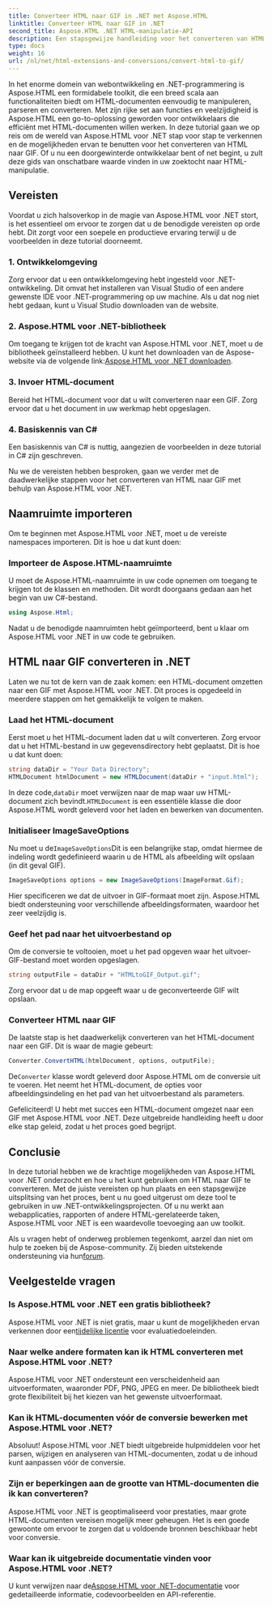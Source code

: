 ```yaml
---
title: Converteer HTML naar GIF in .NET met Aspose.HTML
linktitle: Converteer HTML naar GIF in .NET
second_title: Aspose.HTML .NET HTML-manipulatie-API
description: Een stapsgewijze handleiding voor het converteren van HTML naar GIF. Vereisten, codevoorbeelden, FAQ's en meer! Optimaliseer uw HTML-manipulatie met Aspose.HTML.
type: docs
weight: 16
url: /nl/net/html-extensions-and-conversions/convert-html-to-gif/
---
```


In het enorme domein van webontwikkeling en .NET-programmering is Aspose.HTML een formidabele toolkit, die een breed scala aan functionaliteiten biedt om HTML-documenten eenvoudig te manipuleren, parseren en converteren. Met zijn rijke set aan functies en veelzijdigheid is Aspose.HTML een go-to-oplossing geworden voor ontwikkelaars die efficiënt met HTML-documenten willen werken. In deze tutorial gaan we op reis om de wereld van Aspose.HTML voor .NET stap voor stap te verkennen en de mogelijkheden ervan te benutten voor het converteren van HTML naar GIF. Of u nu een doorgewinterde ontwikkelaar bent of net begint, u zult deze gids van onschatbare waarde vinden in uw zoektocht naar HTML-manipulatie.

## Vereisten

Voordat u zich halsoverkop in de magie van Aspose.HTML voor .NET stort, is het essentieel om ervoor te zorgen dat u de benodigde vereisten op orde hebt. Dit zorgt voor een soepele en productieve ervaring terwijl u de voorbeelden in deze tutorial doorneemt.

### 1. Ontwikkelomgeving

Zorg ervoor dat u een ontwikkelomgeving hebt ingesteld voor .NET-ontwikkeling. Dit omvat het installeren van Visual Studio of een andere gewenste IDE voor .NET-programmering op uw machine. Als u dat nog niet hebt gedaan, kunt u Visual Studio downloaden van de website.

### 2. Aspose.HTML voor .NET-bibliotheek

 Om toegang te krijgen tot de kracht van Aspose.HTML voor .NET, moet u de bibliotheek geïnstalleerd hebben. U kunt het downloaden van de Aspose-website via de volgende link:[Aspose.HTML voor .NET downloaden](https://releases.aspose.com/html/net/).

### 3. Invoer HTML-document

Bereid het HTML-document voor dat u wilt converteren naar een GIF. Zorg ervoor dat u het document in uw werkmap hebt opgeslagen.

### 4. Basiskennis van C#

Een basiskennis van C# is nuttig, aangezien de voorbeelden in deze tutorial in C# zijn geschreven.

Nu we de vereisten hebben besproken, gaan we verder met de daadwerkelijke stappen voor het converteren van HTML naar GIF met behulp van Aspose.HTML voor .NET.

## Naamruimte importeren

Om te beginnen met Aspose.HTML voor .NET, moet u de vereiste namespaces importeren. Dit is hoe u dat kunt doen:

### Importeer de Aspose.HTML-naamruimte

U moet de Aspose.HTML-naamruimte in uw code opnemen om toegang te krijgen tot de klassen en methoden. Dit wordt doorgaans gedaan aan het begin van uw C#-bestand.

```csharp
using Aspose.Html;
```

Nadat u de benodigde naamruimten hebt geïmporteerd, bent u klaar om Aspose.HTML voor .NET in uw code te gebruiken.

## HTML naar GIF converteren in .NET

Laten we nu tot de kern van de zaak komen: een HTML-document omzetten naar een GIF met Aspose.HTML voor .NET. Dit proces is opgedeeld in meerdere stappen om het gemakkelijk te volgen te maken.

### Laad het HTML-document

Eerst moet u het HTML-document laden dat u wilt converteren. Zorg ervoor dat u het HTML-bestand in uw gegevensdirectory hebt geplaatst. Dit is hoe u dat kunt doen:

```csharp
string dataDir = "Your Data Directory";
HTMLDocument htmlDocument = new HTMLDocument(dataDir + "input.html");
```

 In deze code,`dataDir` moet verwijzen naar de map waar uw HTML-document zich bevindt.`HTMLDocument` is een essentiële klasse die door Aspose.HTML wordt geleverd voor het laden en bewerken van documenten.

### Initialiseer ImageSaveOptions

 Nu moet u de`ImageSaveOptions`Dit is een belangrijke stap, omdat hiermee de indeling wordt gedefinieerd waarin u de HTML als afbeelding wilt opslaan (in dit geval GIF).

```csharp
ImageSaveOptions options = new ImageSaveOptions(ImageFormat.Gif);
```

Hier specificeren we dat de uitvoer in GIF-formaat moet zijn. Aspose.HTML biedt ondersteuning voor verschillende afbeeldingsformaten, waardoor het zeer veelzijdig is.

### Geef het pad naar het uitvoerbestand op

Om de conversie te voltooien, moet u het pad opgeven waar het uitvoer-GIF-bestand moet worden opgeslagen.

```csharp
string outputFile = dataDir + "HTMLtoGIF_Output.gif";
```

Zorg ervoor dat u de map opgeeft waar u de geconverteerde GIF wilt opslaan.

### Converteer HTML naar GIF

De laatste stap is het daadwerkelijk converteren van het HTML-document naar een GIF. Dit is waar de magie gebeurt:

```csharp
Converter.ConvertHTML(htmlDocument, options, outputFile);
```

 De`Converter` klasse wordt geleverd door Aspose.HTML om de conversie uit te voeren. Het neemt het HTML-document, de opties voor afbeeldingsindeling en het pad van het uitvoerbestand als parameters.

Gefeliciteerd! U hebt met succes een HTML-document omgezet naar een GIF met Aspose.HTML voor .NET. Deze uitgebreide handleiding heeft u door elke stap geleid, zodat u het proces goed begrijpt.

## Conclusie

In deze tutorial hebben we de krachtige mogelijkheden van Aspose.HTML voor .NET onderzocht en hoe u het kunt gebruiken om HTML naar GIF te converteren. Met de juiste vereisten op hun plaats en een stapsgewijze uitsplitsing van het proces, bent u nu goed uitgerust om deze tool te gebruiken in uw .NET-ontwikkelingsprojecten. Of u nu werkt aan webapplicaties, rapporten of andere HTML-gerelateerde taken, Aspose.HTML voor .NET is een waardevolle toevoeging aan uw toolkit.

 Als u vragen hebt of onderweg problemen tegenkomt, aarzel dan niet om hulp te zoeken bij de Aspose-community. Zij bieden uitstekende ondersteuning via hun[forum](https://forum.aspose.com/).

## Veelgestelde vragen

### Is Aspose.HTML voor .NET een gratis bibliotheek?
 Aspose.HTML voor .NET is niet gratis, maar u kunt de mogelijkheden ervan verkennen door een[tijdelijke licentie](https://purchase.aspose.com/temporary-license/) voor evaluatiedoeleinden.

### Naar welke andere formaten kan ik HTML converteren met Aspose.HTML voor .NET?
Aspose.HTML voor .NET ondersteunt een verscheidenheid aan uitvoerformaten, waaronder PDF, PNG, JPEG en meer. De bibliotheek biedt grote flexibiliteit bij het kiezen van het gewenste uitvoerformaat.

### Kan ik HTML-documenten vóór de conversie bewerken met Aspose.HTML voor .NET?
Absoluut! Aspose.HTML voor .NET biedt uitgebreide hulpmiddelen voor het parsen, wijzigen en analyseren van HTML-documenten, zodat u de inhoud kunt aanpassen vóór de conversie.

### Zijn er beperkingen aan de grootte van HTML-documenten die ik kan converteren?
Aspose.HTML voor .NET is geoptimaliseerd voor prestaties, maar grote HTML-documenten vereisen mogelijk meer geheugen. Het is een goede gewoonte om ervoor te zorgen dat u voldoende bronnen beschikbaar hebt voor conversie.

### Waar kan ik uitgebreide documentatie vinden voor Aspose.HTML voor .NET?
 U kunt verwijzen naar de[Aspose.HTML voor .NET-documentatie](https://reference.aspose.com/html/net/) voor gedetailleerde informatie, codevoorbeelden en API-referentie.

